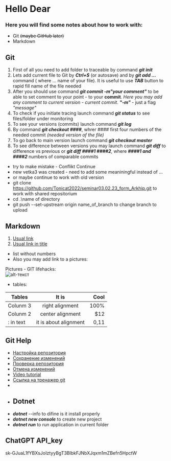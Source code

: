 # Hello Dear
### Here you will find some notes about how to work with:
* Git ~~(maybe GitHub later)~~
* Markdown

## Git
1. First of all you need to add folder to traceable by command **_git init_**
2. Lets add current file to Git by **_Ctrl+S_** (or autosave) and by **_git add ..._** command ( where ... name of your file). It is useful to use **_TAB_** button to rapid fill name of the file needed
3. After you should use command **_git commit -m"your comment"_** to be able to set comment to your point - to your **commit**. *Here you may add any comment to current version - current commit*. **_"-m"_** - just a flag _*"message"*_
4. To check if you initiate tracing launch command  **_git status_** to see files/folder under monitoring
5. To see your versions (commits) launch command  **_git log_**
6. By command  **_git checkout ####_**, whrer #### first four numbers of the needed commit *(needed version of the file)*
7. To go back to main version launch command  **_git checkout master_**
8. To see difference between versions you may launch command **_git diff_** to difference vs previous or **_git diff ####1 ####2_**, where **_####1 and  ####2_** numbers of comparable commits
*  try to make mistake - Conflikt Continue
* new vetka3 was created - need to add some meaniningful instead of ...
* or maybe continue to work with old version
* git clone https://github.com/Tonicat2022/seminar03.02.23_form_Arkhip.git to work with shared repositorium
* cd .\name of directory
* git push --set-upstream origin name_of_branch to change branch to upload



## Markdown
1. [Usual link](https://www.google.com)
2. [Usual link in title](https://github.com/sandino/Markdown-Cheatsheet "Markdown instruction")
* list without numbers
* Also you may add link to a pictures:

Pictures - GIT lifehacks:  
![alt-текст](https://static13.tgcnt.ru/posts/_0/41/41e1fa8da554e72980fb7f7254ccaa1d.jpg)

* tables:

Tables       | It is                 | Cool |
| ------------- |:------------------:| -----:|
| Colunm 3     | right alignment    | 100% |
| Colunm 2     | center alignment |   $12 |
| : in text  | it is about alignment         |    0,11

## Git Help
* [Настройка репозитория](https://www.atlassian.com/ru/git/tutorials/setting-up-a-repository "Настройка репозитория")
* [Сохранение изменений](https://www.atlassian.com/ru/git/tutorials/saving-changes "Сохранение изменений")
* [Проверка репозитория](https://www.atlassian.com/ru/git/tutorials/inspecting-a-repository "Проверка репозитория")
* [Отмена изменений](https://www.atlassian.com/ru/git/tutorials/undoing-changes "Отмена изменений")
* [Video tutorial](https://vimeo.com/showcase/5616060 "Video tutorial")
* [Ссылка на тренажер git](https://learngitbranching.js.org/?locale=ru_RU)
* 
* ## Dotnet
* **_dotnet_** --info to difine is it install properly
* **_dotnet new console_** to create new project
* **_dotnet run_** to run application in current folder

## ChatGPT API_key
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
